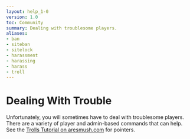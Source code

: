 ```yaml
---
layout: help_1-0
version: 1.0
toc: Community
summary: Dealing with troublesome players.
aliases:
- ban
- siteban
- sitelock
- harassment
- harassing
- harass
- troll
---
```

# Dealing With Trouble

Unfortunately, you will sometimes have to deal with troublesome players.  There are a variety of player and admin-based commands that can help.  See the [Trolls Tutorial on aresmush.com](http://aresmush.com/tutorials/manage/trolls) for pointers.